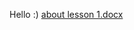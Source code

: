 Hello :)
[about lesson 1.docx](https://github.com/YuliiaVitiaz/Today-I-ve-learnt/files/8364914/about.lesson.1.docx)
